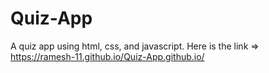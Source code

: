 # Quiz-App
A quiz app using html, css, and javascript.
Here is the link => https://ramesh-11.github.io/Quiz-App.github.io/
